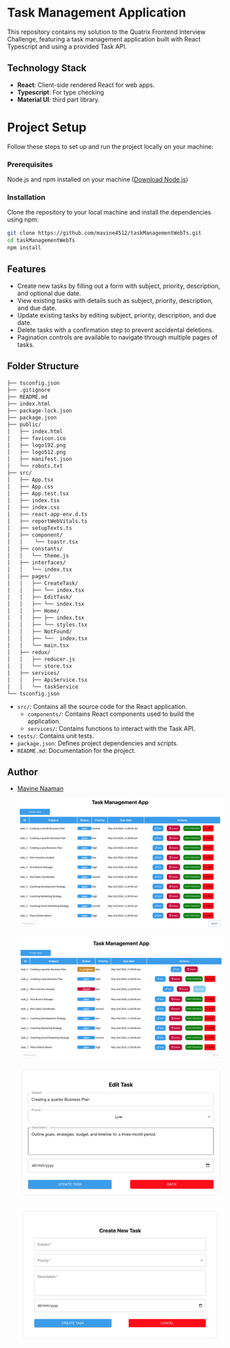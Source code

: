 # Task Management Application

This repository contains my solution to the Quatrix Frontend Interview Challenge, featuring a task management application built with React Typescript and using a provided Task API.

## Technology Stack

- **React**: Client-side rendered React for web apps.
- **Typescript**: For type checking
- **Material UI**: third part library.

# Project Setup

Follow these steps to set up and run the project locally on your machine:

### Prerequisites

Node.js and npm installed on your machine ([Download Node.js](https://nodejs.org/))

### Installation

Clone the repository to your local machine and install the dependencies using npm:

```bash
git clone https://github.com/mavine4512/taskManagementWebTs.git
cd taskManagementWebTs
npm install
```

## Features

- Create new tasks by filling out a form with subject, priority, description, and optional due date.
- View existing tasks with details such as subject, priority, description, and due date.
- Update existing tasks by editing subject, priority, description, and due date.
- Delete tasks with a confirmation step to prevent accidental deletions.
- Pagination controls are available to navigate through multiple pages of tasks.

## Folder Structure

```plaintext
├── tsconfig.json
├── .gitignore
├── README.md
├── index.html
├── package-lock.json
├── package.json
├── public/
│   ├── index.html
│   ├── favicon.ico
│   ├── logo192.png
│   ├── logo512.png
│   ├── manifest.json
│   └── robots.txt
├── src/
│   ├── App.tsx
│   ├── App.css
│   ├── App.test.tsx
│   ├── index.tsx
│   ├── index.css
│   ├── react-app-env.d.ts
│   ├── reportWebVitals.ts
│   ├── setupTexts.ts
│   ├── component/
│   │    └── toastr.tsx
│   ├── constants/
│   │   └── theme.js
│   ├── interfaces/
│   │   └── index.tsx
│   ├── pages/
│   │   ├── CreateTask/
│   │   ├── └── index.tsx
│   │   ├── EditTask/
│   │   ├── └── index.tsx
│   │   ├── Home/
│   │   ├── ├── index.tsx
│   │   ├── └── styles.tsx
│   │   ├── NotFound/
│   │   ├── └──  index.tsx
│   │   └── main.tsx
│   ├── redux/
│   │   ├── reducer.js
│   │   └── store.tsx
│   ├── services/
│   │   ├── ApiService.tsx
│   │   └── taskService
└── tsconfig.json
```

- `src/`: Contains all the source code for the React application.
  - `components/`: Contains React components used to build the application.
  - `services/`: Contains functions to interact with the Task API.
- `tests/`: Contains unit tests.
- `package.json`: Defines project dependencies and scripts.
- `README.md`: Documentation for the project.

## Author

- [Mavine Naaman](https://github.com/mavine4512)

  ![alt text](https://github.com/mavine4512/taskManagementWebTs/blob/main/src/appImages/listAllTask.png?raw=true)
  
  ![alt text](https://github.com/mavine4512/taskManagementWebTs/blob/main/src/appImages/changeStatus.png?raw=true)

  ![alt text](https://github.com/mavine4512/taskManagementWebTs/blob/main/src/appImages/editTask.png?raw=true)
 
  ![alt text](https://github.com/mavine4512/taskManagementWebTs/blob/main/src/appImages/update.png?raw=true)

